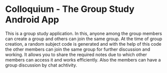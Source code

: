 # Colloquium - The Group Study Android App
This is a group study application.
In this, anyone among the group members can create a group and others can join the same group. 
At the time of group creation, a random subject code is generated and with the help of this code the other members can join the same group for further discussion and working.
It allows you to share the required notes due to which other members can access it and works efficiently. Also the members can have a group discussion by chat achtivity.
